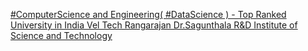 [#ComputerScience and Engineering( #DataScience ) - Top Ranked University in India   Vel Tech Rangarajan Dr.Sagunthala R&D Institute of Science and Technology](https://qi.tc/qi/114151)